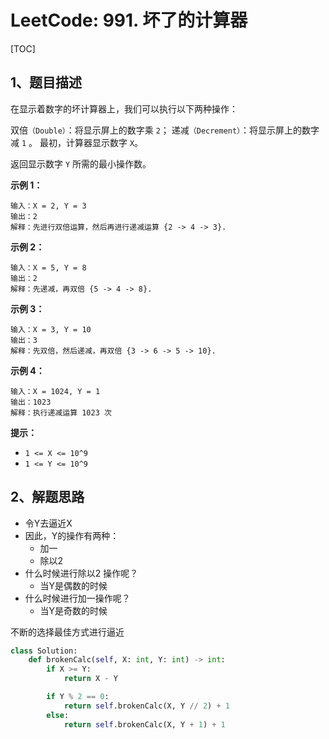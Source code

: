# LeetCode: 991. 坏了的计算器

[TOC]

## 1、题目描述

在显示着数字的坏计算器上，我们可以执行以下两种操作：

双倍`（Double）`：将显示屏上的数字乘 `2`；
递减`（Decrement）`：将显示屏上的数字减 `1` 。
最初，计算器显示数字 `X`。

返回显示数字 `Y` 所需的最小操作数。

 

**示例 1：**

```
输入：X = 2, Y = 3
输出：2
解释：先进行双倍运算，然后再进行递减运算 {2 -> 4 -> 3}.
```


**示例 2：**

```
输入：X = 5, Y = 8
输出：2
解释：先递减，再双倍 {5 -> 4 -> 8}.
```


**示例 3：**

```
输入：X = 3, Y = 10
输出：3
解释：先双倍，然后递减，再双倍 {3 -> 6 -> 5 -> 10}.
```


**示例 4：**

```
输入：X = 1024, Y = 1
输出：1023
解释：执行递减运算 1023 次
```

**提示：**

- `1 <= X <= 10^9`
- `1 <= Y <= 10^9`



## 2、解题思路

- 令Y去逼近X
- 因此，Y的操作有两种：
  - 加一
  - 除以2
- 什么时候进行除以2 操作呢？
  - 当Y是偶数的时候
- 什么时候进行加一操作呢？
  - 当Y是奇数的时候

不断的选择最佳方式进行逼近



```python
class Solution:
    def brokenCalc(self, X: int, Y: int) -> int:
        if X >= Y:
            return X - Y

        if Y % 2 == 0:
            return self.brokenCalc(X, Y // 2) + 1
        else:
            return self.brokenCalc(X, Y + 1) + 1

```

